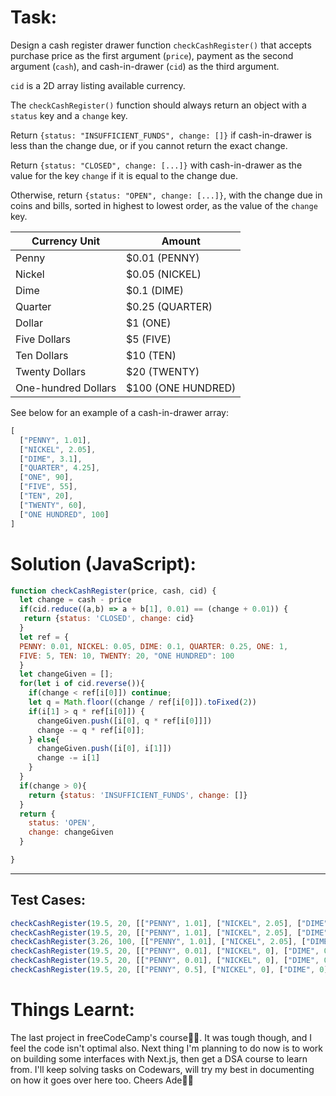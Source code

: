 # Task:
Design a cash register drawer function `checkCashRegister()` that accepts purchase price as the first argument (`price`), payment as the second argument (`cash`), and cash-in-drawer (`cid`) as the third argument.

`cid` is a 2D array listing available currency.

The `checkCashRegister()` function should always return an object with a `status` key and a `change` key.

Return `{status: "INSUFFICIENT_FUNDS", change: []}` if cash-in-drawer is less than the change due, or if you cannot return the exact change.

Return `{status: "CLOSED", change: [...]}` with cash-in-drawer as the value for the key `change` if it is equal to the change due.

Otherwise, return `{status: "OPEN", change: [...]}`, with the change due in coins and bills, sorted in highest to lowest order, as the value of the `change` key.

|Currency Unit|	Amount|
|-------------|--------|
|Penny|	$0.01 (PENNY)|
|Nickel|	$0.05 (NICKEL)|
|Dime|	$0.1 (DIME)|
|Quarter|	$0.25 (QUARTER)|
|Dollar|	$1 (ONE)|
|Five Dollars|	$5 (FIVE)|
|Ten Dollars|	$10 (TEN)|
|Twenty Dollars|	$20 (TWENTY)|
|One-hundred Dollars|	$100 (ONE HUNDRED)|

See below for an example of a cash-in-drawer array:
```javascript
[
  ["PENNY", 1.01],
  ["NICKEL", 2.05],
  ["DIME", 3.1],
  ["QUARTER", 4.25],
  ["ONE", 90],
  ["FIVE", 55],
  ["TEN", 20],
  ["TWENTY", 60],
  ["ONE HUNDRED", 100]
]
```
# Solution (JavaScript):
```javascript
function checkCashRegister(price, cash, cid) {
  let change = cash - price
  if(cid.reduce((a,b) => a + b[1], 0.01) == (change + 0.01)) {
   return {status: 'CLOSED', change: cid}
  }
  let ref = {
  PENNY: 0.01, NICKEL: 0.05, DIME: 0.1, QUARTER: 0.25, ONE: 1,   
  FIVE: 5, TEN: 10, TWENTY: 20, "ONE HUNDRED": 100 
  }
  let changeGiven = [];
  for(let i of cid.reverse()){
    if(change < ref[i[0]]) continue;
    let q = Math.floor((change / ref[i[0]]).toFixed(2))
    if(i[1] > q * ref[i[0]]) {
      changeGiven.push([i[0], q * ref[i[0]]])
      change -= q * ref[i[0]];
    } else{
      changeGiven.push([i[0], i[1]])
      change -= i[1]
    }
  }
  if(change > 0){
    return {status: 'INSUFFICIENT_FUNDS', change: []}
  }
  return {
    status: 'OPEN',
    change: changeGiven
  }

}
```
-------
## Test Cases:
```javascript
checkCashRegister(19.5, 20, [["PENNY", 1.01], ["NICKEL", 2.05], ["DIME", 3.1], ["QUARTER", 4.25], ["ONE", 90], ["FIVE", 55], ["TEN", 20], ["TWENTY", 60], ["ONE HUNDRED", 100]]) // object.
checkCashRegister(19.5, 20, [["PENNY", 1.01], ["NICKEL", 2.05], ["DIME", 3.1], ["QUARTER", 4.25], ["ONE", 90], ["FIVE", 55], ["TEN", 20], ["TWENTY", 60], ["ONE HUNDRED", 100]]) // {status: "OPEN", change: [["QUARTER", 0.5]]}.
checkCashRegister(3.26, 100, [["PENNY", 1.01], ["NICKEL", 2.05], ["DIME", 3.1], ["QUARTER", 4.25], ["ONE", 90], ["FIVE", 55], ["TEN", 20], ["TWENTY", 60], ["ONE HUNDRED", 100]]) // {status: "OPEN", change: [["TWENTY", 60], ["TEN", 20], ["FIVE", 15], ["ONE", 1], ["QUARTER", 0.5], ["DIME", 0.2], ["PENNY", 0.04]]}.
checkCashRegister(19.5, 20, [["PENNY", 0.01], ["NICKEL", 0], ["DIME", 0], ["QUARTER", 0], ["ONE", 0], ["FIVE", 0], ["TEN", 0], ["TWENTY", 0], ["ONE HUNDRED", 0]]) // {status: "INSUFFICIENT_FUNDS", change: []}.
checkCashRegister(19.5, 20, [["PENNY", 0.01], ["NICKEL", 0], ["DIME", 0], ["QUARTER", 0], ["ONE", 1], ["FIVE", 0], ["TEN", 0], ["TWENTY", 0], ["ONE HUNDRED", 0]]) // {status: "INSUFFICIENT_FUNDS", change: []}.
checkCashRegister(19.5, 20, [["PENNY", 0.5], ["NICKEL", 0], ["DIME", 0], ["QUARTER", 0], ["ONE", 0], ["FIVE", 0], ["TEN", 0], ["TWENTY", 0], ["ONE HUNDRED", 0]]) // {status: "CLOSED", change: [["PENNY", 0.5], ["NICKEL", 0], ["DIME", 0], ["QUARTER", 0], ["ONE", 0], ["FIVE", 0], ["TEN", 0], ["TWENTY", 0], ["ONE HUNDRED", 0]]}.
```
# Things Learnt:
The last project in freeCodeCamp's course🤩🎉. It was tough though, and I feel the code isn't optimal also. 
Next thing I'm planning to do now is to  work on building some interfaces with Next.js, then get a DSA course to learn from. 
I'll keep solving tasks on Codewars, will try my best in documenting on how it goes over here too. Cheers Ade🎉🎉
